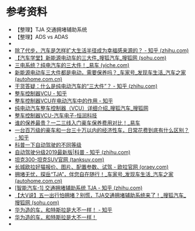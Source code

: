 # 参考资料

* 【整理】TJA 交通拥堵辅助系统
* 【整理】ADS vs ADAS
* 
* [除了代步，汽车是怎样扩大生活半径成为幸福感来源的？ - 知乎 (zhihu.com)](https://www.zhihu.com/question/455573016/answer/1847297094)
* [【汽车学堂】新能源电动车的三大件_搜狐汽车_搜狐网 (sohu.com)](https://www.sohu.com/a/242169682_386897)
* [三电系统？纯电汽车的三大件！_易车 (yiche.com)](https://news.yiche.com/hao/wenzhang/30977183)
* [新能源电动车三大件都是电动，需要保养吗？_车家号_发现车生活_汽车之家 (autohome.com.cn)](https://chejiahao.autohome.com.cn/info/3498499)
* [干货答疑：什么是纯电动汽车的“三大件”？ - 知乎 (zhihu.com)](https://zhuanlan.zhihu.com/p/139275987)
* [整车控制器VCU - 知乎](https://zhuanlan.zhihu.com/p/143169883)
* [整车控制器VCU在电动汽车中的作用 - 知乎](https://zhuanlan.zhihu.com/p/32731931)
* [纯电动汽车整车控制器（VCU）详细介绍_搜狐汽车_搜狐网](https://www.sohu.com/a/454475037_560178)
* [整车控制器VCU-汽车电子-恒润科技](http://www.hirain.com/sts/13/264)
* [谁的保养最贵？一二三线入门豪车保养费用对比！_易车](https://news.yiche.com/hao/wenzhang/31755642)
* [一台百万级的豪车和一台三十万以内的经济性车，日常花费到底有什么区别？ - 知乎](https://www.zhihu.com/question/52616614)
* [科普一下自动驾驶的不同等级](https://www.lixiang.com/community/articledetail/17269.html)
* [自动驾驶分级2019最新版|科普 - 知乎 (zhihu.com)](https://zhuanlan.zhihu.com/p/65987282)
* [坦克300-坦克SUV官网 (tanksuv.com)](https://www.tanksuv.com/tank300.html)
* [长城欧拉好猫报价、图片、配置参数、试驾 - 欧拉官网 (oraev.com)](https://www.oraev.com/es11.html)
* [拥堵无忧，探岳“TJA”，伴您自在随行！_车家号_发现车生活_汽车之家 (autohome.com.cn)](https://chejiahao.autohome.com.cn/info/4124909/)
* [[智能汽车-1] 交通拥堵辅助系统 TJA - 知乎 (zhihu.com)](https://zhuanlan.zhihu.com/p/100819729)
* [【大V说】五一出行怕拥堵？别慌，TJA交通拥堵辅助系统来了！_搜狐汽车_搜狐网 (sohu.com)](https://www.sohu.com/a/392290176_99896097)
* [华为造的车，和特斯拉是大不一样！ - 知乎](https://zhuanlan.zhihu.com/p/368225518)
* [华为造的车，和特斯拉是大不一样！](https://mp.weixin.qq.com/s?__biz=MjM5Mjg3MTIzMQ==&mid=2658956183&idx=1&sn=7cac9ac375372382747f53b3c08aaf7f&chksm=bd1775c78a60fcd1108b03edd3cdf2cd2f3b2df37a1b6e093d91ca1cc1616774bdbfa1b8fa4a&scene=4)
* 